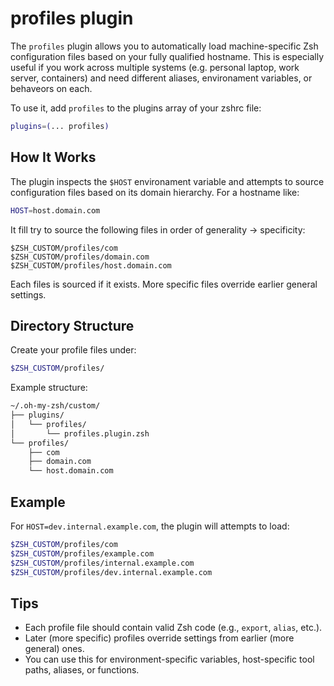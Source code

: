 # profiles plugin

The `profiles` plugin allows you to automatically load machine-specific Zsh configuration files based on your fully qualified hostname.
This is especially useful if you work across multiple systems (e.g. personal laptop, work server, containers) and need different aliases, environament variables, or behaveors on each.

To use it, add `profiles` to the plugins array of your zshrc file:

```sh
plugins=(... profiles)
```

## How It Works
The plugin inspects the `$HOST` environament variable and attempts to source configuration files based on its domain hierarchy.
For a hostname like:
```bash
HOST=host.domain.com
```
It fill try to source the following files in order of generality -> specificity:
```text
$ZSH_CUSTOM/profiles/com
$ZSH_CUSTOM/profiles/domain.com
$ZSH_CUSTOM/profiles/host.domain.com
```
Each files is sourced if it exists. More specific files override earlier general settings.

## Directory Structure
Create your profile files under:
```bash
$ZSH_CUSTOM/profiles/
```
Example structure:
```bash
~/.oh-my-zsh/custom/
├── plugins/
│   └── profiles/
│       └── profiles.plugin.zsh
└── profiles/
    ├── com
    ├── domain.com
    └── host.domain.com
```

## Example
For `HOST=dev.internal.example.com`, the plugin will attempts to load:
```bash
$ZSH_CUSTOM/profiles/com
$ZSH_CUSTOM/profiles/example.com
$ZSH_CUSTOM/profiles/internal.example.com
$ZSH_CUSTOM/profiles/dev.internal.example.com
```

## Tips
 - Each profile file should contain valid Zsh code (e.g., `export`, `alias`, etc.).
 - Later (more specific) profiles override settings from earlier (more general) ones.
 - You can use this for environment-specific variables, host-specific tool paths, aliases, or functions.
